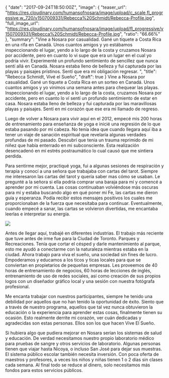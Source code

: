 {
  "date": "2017-09-24T18:50:00Z",
  "image": {
    "teaser_url": "https://res.cloudinary.com/humansofnosara/image/upload/c_scale,fl_progressive,w_720/v1507009331/Rebecca%20Schmidt/Rebecca-Profile.jpg",
    "full_image_url": "https://res.cloudinary.com/humansofnosara/image/upload/fl_progressive/v1507009331/Rebecca%20Schmidt/Rebecca-Profile.jpg",
    "ratio": "66.66%"
  },
  "summary": "Vine a Nosara por casualidad. Gané un tiquete a Costa Rica en una rifa en Canadá. Unos cuantos amigos y yo estábamos inspeccionando el lugar, yendo a lo largo de la costa y cruzamos Nosara por accidente, pero en cuanto lo vi supe que era un lugar en el cual yo podría vivir. Experimenté un profundo sentimiento de sencillez que nunca sentí allá en Canadá. Nosara estaba lleno de belleza y fui capturada por las playas y paisajes prístinos. Sentí que era mi obligación regresar. ",
  "title": "Rebecca Schmidt, Vivé el Sueño",
  "draft": true
}
Vine a Nosara por casualidad. Gané un tiquete a Costa Rica en un sorteo en Canadá. Unos cuantos amigos y yo vinimos una semana antes para chequear las playas. Inspeccionando el lugar, yendo a lo largo de la costa, cruzamos Nosara por accidente, pero en cuanto lo ví sentí un profundo sentimiento de estar en casa. Nosara estaba lleno de belleza y fui capturada por las maravillosas playas y paisajes. Sentí en mi corazón que ese era mi llamado de regreso.

Luego de volver a Nosara para vivir aquí en el 2012, empecé mis 200 horas de entrenamiento para enseñanza de yoga e inicié una regresión de lo que estaba pasando por mi cabeza. No tenía idea que cuando llegara aquí iba a tener un viaje de sanación espiritual que revelaría algunas verdades profundas de mi pasado. Descubrí que tenia un trauma reprimido de mi niñez que había enterrado en mi subconsciente. Esta realización desencadenó en mí estrés postraumático lo cual causó que me sintiera perdida.
<p>
Para sentirme mejor, practiqué yoga, fui a algunas sesiones de respiración y terapia  y conocí a una señora que trabajaba con cartas del tarot. Siempre me interesaron  las cartas del tarot y quería saber mas cómo se usaban. Le pregunté a la señora si ella podría comprar una baraja para mí y comencé a aprender por mi cuenta.  Las cosas continuaban volviéndose más oscuras para mí y estaba buscando algo en qué poner mi Fe, las cartas me dieron guía y esperanza. Podía recibir estos mensajes positivos los cuales me proporcionaban de la fuerza que necesitaba para continuar. Eventualmente, cuando empecé a sanar, las cartas se volvieron divertidas, me encantaba leerlas e interpretar su energía.
</p>
<img src="https://res.cloudinary.com/humansofnosara/image/upload/fl_progressive/v1507009097/Rebecca%20Schmidt/Rebecca-Action.jpg" srcset="https://res.cloudinary.com/humansofnosara/image/upload/fl_progressive/v1507009097/Rebecca%20Schmidt/Rebecca-Action.jpg 1000w, https://res.cloudinary.com/humansofnosara/image/upload/c_scale,fl_progressive,w_720/v1507009097/Rebecca%20Schmidt/Rebecca-Action.jpg 720w" sizes="100vw">
<p>
Antes de llegar aquí, trabajé en diferentes industrias. El trabajo más reciente que tuve antes de irme fue para la Ciudad de Toronto. Parques y Recreaciones. Tenía que cortar el césped y darle mantenimiento al parque, esto me ayudó a conectarme con la naturaleza mientras estaba en la ciudad. Ahora trabajo para viva el sueño, una sociedad sin fines de lucro. Empoderamos y educamos a los ticos y ticas locales para que se conviertan en propietarios de pequeñas empresas. Les proveemos de 40 horas de entrenamiento de negocios, 60 horas de lecciones de inglés, entrenamiento de uso de redes sociales, así como creación de sus propios logos con un diseñador gráfico local y una sesión con nuestra fotógrafa profesional.
 </p>

Me encanta trabajar con nuestros participantes, siempre he tenido una debilidad por aquellos que no han tenido la oportunidad de éxito. Siento que a través de nuestro programa, aquellos que tal vez nunca obtuvieron la educación o la experiencia para aprender estas cosas, finalmente tienen su ocasión. Esto realmente derrite mi corazón, ver cuán dedicadas y agradecidas son estas personas. Ellos son los que hacen Vive El Sueño.

Si hubiera algo que pudiera mejorar en Nosara serían los sistemas de salud y educación. De verdad necesitamos nuestro propio laboratorio médico para pruebas de sangre y otros servicios de laboratorio. Algunas personas tienen que viajar hasta Nicoya, o incluso San José para dejar sus muestras. El sistema público escolar también necesita inversión. Con poca oferta de maestros y profesores, a veces los niños y niñas tienen 1 o 2 días sin clases cada semana. Al final todo se reduce al dinero, solo necesitamos más fondos para estos servicios públicos.